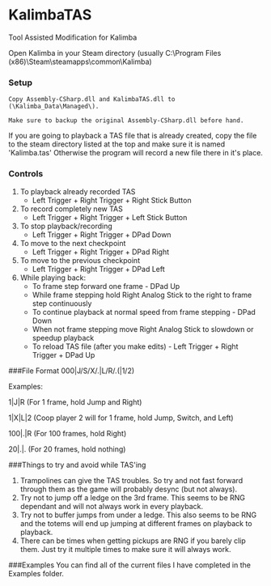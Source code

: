 # KalimbaTAS
Tool Assisted Modification for Kalimba

Open Kalimba in your Steam directory (usually C:\Program Files (x86)\Steam\steamapps\common\Kalimba\)

### Setup
	Copy Assembly-CSharp.dll and KalimbaTAS.dll to (\Kalimba_Data\Managed\).
	
	Make sure to backup the original Assembly-CSharp.dll before hand.

If you are going to playback a TAS file that is already created, copy the file to the steam directory listed at the top and make sure it is named 'Kalimba.tas'
Otherwise the program will record a new file there in it's place.

### Controls
1. To playback already recorded TAS
	* Left Trigger + Right Trigger + Right Stick Button
2. To record completely new TAS
	* Left Trigger + Right Trigger + Left Stick Button
3. To stop playback/recording
	* Left Trigger + Right Trigger + DPad Down
4. To move to the next checkpoint
	* Left Trigger + Right Trigger + DPad Right
5. To move to the previous checkpoint
	* Left Trigger + Right Trigger + DPad Left
6. While playing back:
	* To frame step forward one frame - DPad Up
	* While frame stepping hold Right Analog Stick to the right to frame step continuously
	* To continue playback at normal speed from frame stepping - DPad Down
	* When not frame stepping move Right Analog Stick to slowdown or speedup playback
	* To reload TAS file (after you make edits) - Left Trigger + Right Trigger + DPad Up

###File Format
000|J/S/X/.|L/R/.(|1/2)

Examples:

  1|J|R   (For 1 frame, hold Jump and Right)
  
  1|X|L|2 (Coop player 2 will for 1 frame, hold Jump, Switch, and Left)
  
100|.|R   (For 100 frames, hold Right)

 20|.|.   (For 20 frames, hold nothing)

###Things to try and avoid while TAS'ing
1. Trampolines can give the TAS troubles. So try and not fast forward through them as the game will probably desync (but not always).
2. Try not to jump off a ledge on the 3rd frame. This seems to be RNG dependant and will not always work in every playback.
3. Try not to buffer jumps from under a ledge. This also seems to be RNG and the totems will end up jumping at different frames on playback to playback.
4. There can be times when getting pickups are RNG if you barely clip them. Just try it multiple times to make sure it will always work.

###Examples
You can find all of the current files I have completed in the Examples folder.
